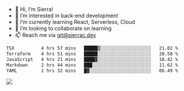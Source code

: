 - 👋 Hi, I’m Sierra!
- 👀 I’m interested in back-end development
- 🌱 I’m currently learning React, Serverless, Cloud
- 💞️ I’m looking to collaborate on learning
- 📫 Reach me via git@sierrac.dev

<!--START_SECTION:waka-->

```txt
TSX          4 hrs 57 mins   █████▒░░░░░░░░░░░░░░░░░░░   21.02 %
Terraform    4 hrs 51 mins   █████░░░░░░░░░░░░░░░░░░░░   20.58 %
JavaScript   4 hrs 21 mins   ████▓░░░░░░░░░░░░░░░░░░░░   18.42 %
Markdown     2 hrs 44 mins   ███░░░░░░░░░░░░░░░░░░░░░░   11.62 %
YAML         1 hrs 32 mins   █▓░░░░░░░░░░░░░░░░░░░░░░░   06.49 %
```

<!--END_SECTION:waka-->


![](https://hit.yhype.me/github/profile?user_id=7351311)
